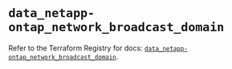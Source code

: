 # `data_netapp-ontap_network_broadcast_domain`

Refer to the Terraform Registry for docs: [`data_netapp-ontap_network_broadcast_domain`](https://registry.terraform.io/providers/netapp/netapp-ontap/2.3.0/docs/data-sources/network_broadcast_domain).
